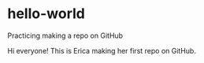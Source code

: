 # hello-world
Practicing making a repo on GitHub

Hi everyone! This is Erica making her first repo on GitHub.
